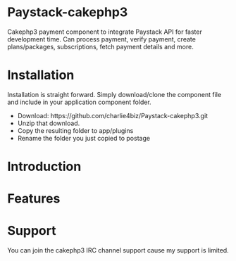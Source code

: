 # Paystack-cakephp3
Cakephp3 payment component to integrate Paystack API for faster development time. Can process payment, verify payment, create plans/packages, subscriptions, fetch payment details and more.

# Installation
Installation is straight forward. Simply download/clone the component file and include in your application component folder.
<ul>
<li>Download: https://github.com/charlie4biz/Paystack-cakephp3.git </li>
<li>Unzip that download.</li>
<li>Copy the resulting folder to app/plugins</li>
<li>Rename the folder you just copied to postage</li>
</ul>

# Introduction

# Features

# Support
You can join the cakephp3 IRC channel support cause my support is limited.
